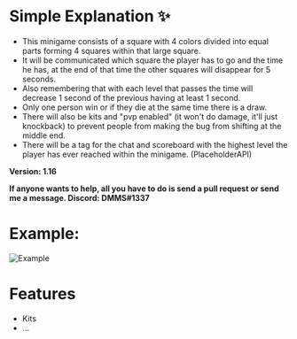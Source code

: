 # Simple Explanation ✨

  - This minigame consists of a square with 4 colors divided into equal parts forming 4 squares within that large square. 
  - It will be communicated which square the player has to go and the time he has, at the end of that time the other squares will disappear for 5 seconds.
  - Also remembering that with each level that passes the time will decrease 1 second of the previous having at least 1 second.
  - Only one person win or if they die at the same time there is a draw.
  - There will also be kits and "pvp enabled" (it won't do damage, it'll just knockback) to prevent people from making the bug from shifting at the middle end.
  - There will be a tag for the chat and scoreboard with the highest level the player has ever reached within the minigame. (PlaceholderAPI)

**Version: 1.16**

**If anyone wants to help, all you have to do is send a pull request or send me a message. Discord: DMMS#1337**
# Example:
![Example](https://media.giphy.com/media/uNhWYQC1XfVO1lzJCq/giphy.gif)

# Features

- Kits
- ... 
